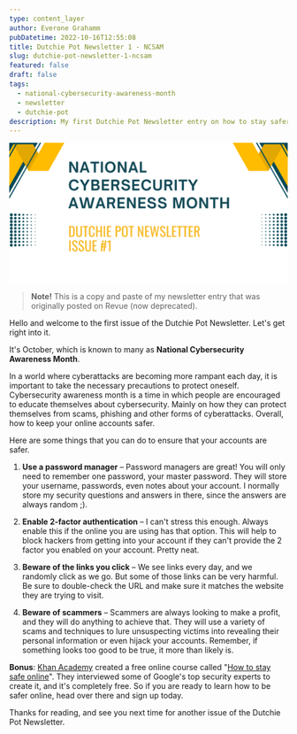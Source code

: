 ```yaml
---
type: content_layer
author: Everone Grahamm
pubDatetime: 2022-10-16T12:55:08
title: Dutchie Pot Newsletter 1 - NCSAM
slug: dutchie-pot-newsletter-1-ncsam
featured: false
draft: false
tags:
  - national-cybersecurity-awareness-month
  - newsletter
  - dutchie-pot
description: My first Dutchie Pot Newsletter entry on how to stay safer online.
---
```


![ncsam](../../assets/images/ncsam.png)

> **Note!** This is a copy and paste of my newsletter entry that was originally posted on Revue (now deprecated).

Hello and welcome to the first issue of the Dutchie Pot Newsletter. Let's get right into it.

It's October, which is known to many as **National Cybersecurity Awareness Month**.

In a world where cyberattacks are becoming more rampant each day, it is important to take the necessary precautions to protect oneself. Cybersecurity awareness month is a time in which people are encouraged to educate themselves about cybersecurity. Mainly on how they can protect themselves from scams, phishing and other forms of cyberattacks. Overall, how to keep your online accounts safer.

Here are some things that you can do to ensure that your accounts are safer.

1. **Use a password manager** – Password managers are great! You will only need to remember one password, your master password. They will store your username, passwords, even notes about your account. I normally store my security questions and answers in there, since the answers are always random ;).

2. **Enable 2-factor authentication** – I can't stress this enough. Always enable this if the online you are using has that option. This will help to block hackers from getting into your account if they can't provide the 2 factor you enabled on your account. Pretty neat.

3. **Beware of the links you click** – We see links every day, and we randomly click as we go. But some of those links can be very harmful. Be sure to double-check the URL and make sure it matches the website they are trying to visit.

4. **Beware of scammers** – Scammers are always looking to make a profit, and they will do anything to achieve that. They will use a variety of scams and techniques to lure unsuspecting victims into revealing their personal information or even hijack your accounts. Remember, if something looks too good to be true, it more than likely is.

**Bonus**: [Khan Academy](https://www.khanacademy.org/) created a free online course called "[How to stay safe online](https://internet-safety.khanacademy.org/)". They interviewed some of Google's top security experts to create it, and it's completely free. So if you are ready to learn how to be safer online, head over there and sign up today.

Thanks for reading, and see you next time for another issue of the Dutchie Pot Newsletter.
